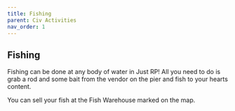 ```yaml
---
title: Fishing
parent: Civ Activities
nav_order: 1
---
```


## Fishing

Fishing can be done at any body of water in Just RP! All you need to do is grab a rod and some bait from the vendor on the pier and fish to your hearts content.

You can sell your fish at the Fish Warehouse marked on the map. 

